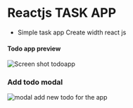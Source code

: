 # Reactjs TASK APP

* Simple task app Create width react js
#### Todo app preview 
![Screen shot todoapp](./build/Screenshot_todoApp.png 'todo app')
### Add todo modal 
![modal add new todo for the app ](./build/todoAddScreenshot.png 'add modal')
